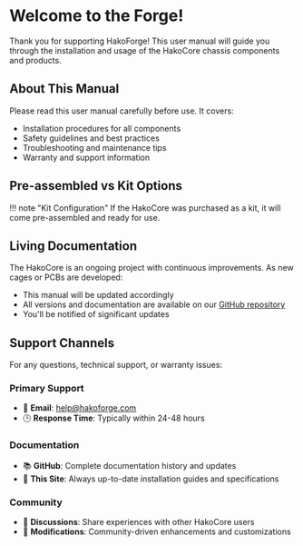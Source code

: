# Welcome to the Forge!

Thank you for supporting HakoForge! This user manual will guide you through the installation and usage of the HakoCore chassis components and products.

## About This Manual

Please read this user manual carefully before use. It covers:

- Installation procedures for all components
- Safety guidelines and best practices
- Troubleshooting and maintenance tips
- Warranty and support information

## Pre-assembled vs Kit Options

!!! note "Kit Configuration"
    If the HakoCore was purchased as a kit, it will come pre-assembled and ready for use.

## Living Documentation

The HakoCore is an ongoing project with continuous improvements. As new cages or PCBs are developed:

- This manual will be updated accordingly
- All versions and documentation are available on our [GitHub repository](https://github.com/hakoforge)
- You'll be notified of significant updates

## Support Channels

For any questions, technical support, or warranty issues:

### Primary Support
- 📧 **Email**: [help@hakoforge.com](mailto:help@hakoforge.com)
- 🕒 **Response Time**: Typically within 24-48 hours

### Documentation
- 📚 **GitHub**: Complete documentation history and updates
- 📖 **This Site**: Always up-to-date installation guides and specifications

### Community
- 💬 **Discussions**: Share experiences with other HakoCore users
- 🔧 **Modifications**: Community-driven enhancements and customizations